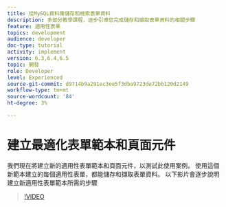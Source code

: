 ```yaml
---
title: 從MySQL資料庫儲存和檢索表單資料
description: 多部分教學課程，逐步引導您完成儲存和擷取表單資料的相關步驟
feature: 適用性表單
topics: development
audience: developer
doc-type: tutorial
activity: implement
version: 6.3,6.4,6.5
topic: 開發
role: Developer
level: Experienced
source-git-commit: d9714b9a291ec3ee5f3dba9723de72bb120d2149
workflow-type: tm+mt
source-wordcount: '84'
ht-degree: 3%

---
```


# 建立最適化表單範本和頁面元件

我們現在將建立新的適用性表單範本和頁面元件，以測試此使用案例。 使用這個新範本建立的每個適用性表單，都能儲存和擷取表單資料。
以下影片會逐步說明建立新適用性表單範本所需的步驟
>[!VIDEO](https://video.tv.adobe.com/v/27828?quality=9&learn=on)

